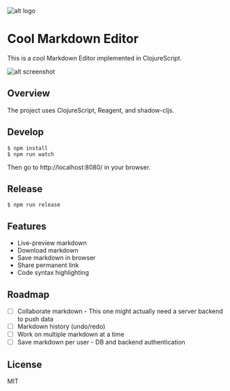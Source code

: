 
![alt logo](public/favicon.ico)

# Cool Markdown Editor 

This is a cool Markdown Editor implemented in ClojureScript.

![alt screenshot](screencast.gif)

## Overview

The project uses ClojureScript, Reagent, and shadow-cljs.

## Develop

```
$ npm install
$ npm run watch
```

Then go to http://localhost:8080/ in your browser.

## Release

```
$ npm run release
```

## Features

- Live-preview markdown
- Download markdown
- Save markdown in browser
- Share permanent link
- Code syntax highlighting

## Roadmap

- [ ] Collaborate markdown - This one might actually need a server backend to push data
- [ ] Markdown history (undo/redo)
- [ ] Work on multiple markdown at a time
- [ ] Save markdown per user - DB and backend authentication

## License

MIT
